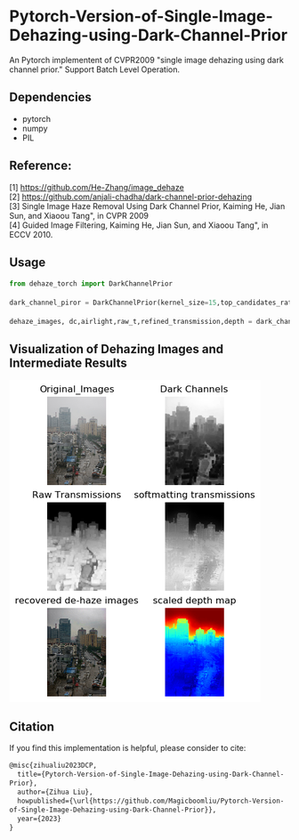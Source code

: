 # Pytorch-Version-of-Single-Image-Dehazing-using-Dark-Channel-Prior
An Pytorch  implementent of CVPR2009 "single image dehazing using dark channel prior." Support Batch Level Operation.


## Dependencies
* pytorch
* numpy
* PIL


## Reference:   
[1] https://github.com/He-Zhang/image_dehaze  
[2] https://github.com/anjali-chadha/dark-channel-prior-dehazing  
[3] Single Image Haze Removal Using Dark Channel Prior, Kaiming He, Jian Sun, and Xiaoou Tang", in CVPR 2009  
[4] Guided Image Filtering, Kaiming He, Jian Sun, and Xiaoou Tang", in ECCV 2010.

## Usage
```python
from dehaze_torch import DarkChannelPrior

dark_channel_piror = DarkChannelPrior(kernel_size=15,top_candidates_ratio=0.0001,omega=0.95,radius=40,eps=1e-3,open_threshold=True,depth_est=True)
    
dehaze_images, dc,airlight,raw_t,refined_transmission,depth = dark_channel_piror(image_data_tensor)

```
## Visualization of Dehazing Images and Intermediate Results 

![](examples.png)

## Citation 

If you find this implementation is helpful, please consider to cite: 
```
@misc{zihualiu2023DCP,
  title={Pytorch-Version-of-Single-Image-Dehazing-using-Dark-Channel-Prior},
  author={Zihua Liu},
  howpublished={\url{https://github.com/Magicboomliu/Pytorch-Version-of-Single-Image-Dehazing-using-Dark-Channel-Prior}},
  year={2023}
}
```